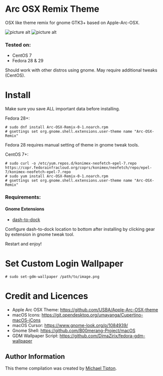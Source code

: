 # Arc OSX Remix Theme
OSX like theme remix for gnome GTK3+ based on Apple-Arc-OSX.

![picture alt](https://image.ibb.co/iUAfaV/screenshot.png)
![picture alt](https://image.ibb.co/kcDe4q/centos-screenshot.png)

### Tested on:
* CentOS 7
* Fedora 28 & 29

Should work with other distros using gnome. May require additional tweaks (CentOS).

# Install
Make sure you save ALL important data before installing.

Fedora 28+:
```shell
# sudo dnf install Arc-OSX-Remix-0-1.noarch.rpm
# gsettings set org.gnome.shell.extensions.user-theme name "Arc-OSX-Remix"
```
Fedora 28 requires manual setting of theme in gnome tweak tools.

CentOS 7+:
```shell
# sudo curl -o /etc/yum.repos.d/konimex-neofetch-epel-7.repo https://copr.fedorainfracloud.org/coprs/konimex/neofetch/repo/epel-7/konimex-neofetch-epel-7.repo
# sudo yum install Arc-OSX-Remix-0-1.noarch.rpm
# gsettings set org.gnome.shell.extensions.user-theme name "Arc-OSX-Remix"
```

### Requirements:
#### Gnome Extensions
* [dash-to-dock](https://extensions.gnome.org/extension/307/dash-to-dock/)

Configure dash-to-dock location to bottom after installing by clicking gear by extension in gnome tweak tool.

Restart and enjoy! 

# Set Custom Login Wallpaper
```shell
# sudo set-gdm-wallpaper /path/to/image.png
```

# Credit and Licences
* Apple Arc OSX Theme: https://github.com/USBA/Apple-Arc-OSX-theme
* macOS Icons: https://git.opendesktop.org/umayanga/Cupertino-macOS-iCons
* macOS Cursor: https://www.gnome-look.org/p/1084939/
* Gnome Shell: https://github.com/B00merang-Project/macOS
* GDM Wallpaper Script: https://github.com/DimaZirix/fedora-gdm-wallpaper

Author Information
------------------

This theme compilation was created by [Michael Tipton](https://ibeta.org).

